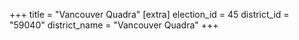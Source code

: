+++
title = "Vancouver Quadra"
[extra]
election_id = 45
district_id = "59040"
district_name = "Vancouver Quadra"
+++
